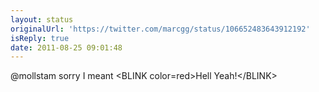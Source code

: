 ```yaml
---
layout: status
originalUrl: 'https://twitter.com/marcgg/status/106652483643912192'
isReply: true
date: 2011-08-25 09:01:48
---
```


@mollstam sorry I meant &lt;BLINK color=red&gt;Hell Yeah!&lt;/BLINK&gt;

